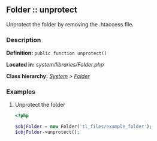 
Folder :: unprotect
-------------------------------------------

Unprotect the folder by removing the .htaccess file.


### Description ###

**Definition:** `public function unprotect()`

**Located in:** *system/libraries/Folder.php*

**Class hierarchy:** *[System](../System.md) > [Folder](../Folder.md)*


### Examples ###

1. Unprotect the folder

	```php
	<?php

	$objFolder = new Folder('tl_files/example_folder');
	$objFolder->unprotect();
	```


